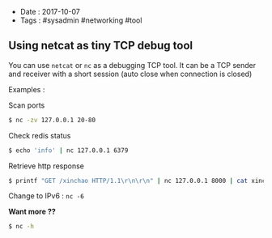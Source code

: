 - Date : 2017-10-07
- Tags : #sysadmin #networking #tool

## Using netcat as tiny TCP debug tool

You can use `netcat` or `nc` as a debugging TCP tool. It can be a TCP sender and receiver with a short session (auto close when connection is closed)

Examples :

Scan ports

```bash
$ nc -zv 127.0.0.1 20-80
```

Check redis status

```bash
$ echo 'info' | nc 127.0.0.1 6379
```

Retrieve http response

```bash
$ printf "GET /xinchao HTTP/1.1\r\n\r\n" | nc 127.0.0.1 8000 | cat xinchao.txt
```

Change to IPv6 : `nc -6`

**Want more ??**

```bash
$ nc -h
```
